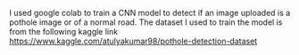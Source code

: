 I used google colab to train a CNN model to detect if an image uploaded is a pothole image or of a normal road.
The dataset I used to train the model is from the following kaggle link
https://www.kaggle.com/atulyakumar98/pothole-detection-dataset
